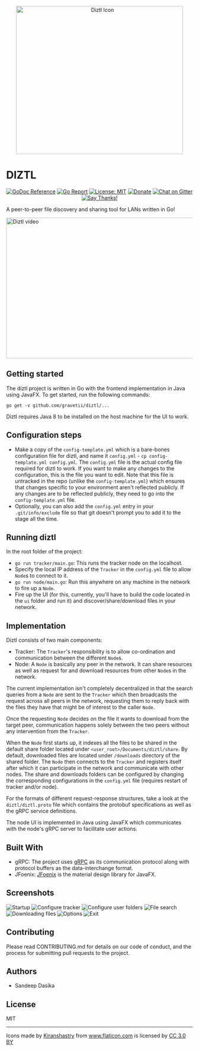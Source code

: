 <p align="center">
<img src="static/icon.png" width="450" height="400" alt="Diztl Icon" />
</p>

# DIZTL

<p align="center">
<a href="https://godoc.org/github.com/gravetii/diztl"><img src="https://godoc.org/github.com/gravetii/diztl?status.svg" alt="GoDoc Reference" /></a>
<a href="https://goreportcard.com/report/github.com/gravetii/diztl"><img src="https://goreportcard.com/badge/github.com/gravetii/diztl" alt="Go Report" /></a>
<a href="https://opensource.org/licenses/MIT"><img src="https://img.shields.io/badge/License-MIT-yellow.svg" alt="License: MIT" /></a>
<a href="https://www.paypal.me/sandeepdasika"><img src="https://img.shields.io/badge/Donate-PayPal-green.svg" alt="Donate" /></a>
<a href="https://gitter.im/diztl/community?utm_source=badge&utm_medium=badge&utm_campaign=pr-badge"><img src="https://badges.gitter.im/diztl/community.svg" alt="Chat on Gitter" /></a>
<a href="https://saythanks.io/to/gravetii"><img src="https://img.shields.io/badge/Say%20Thanks-!-1EAEDB.svg" alt="Say Thanks!" /></a>
</p>

A peer-to-peer file discovery and sharing tool for LANs written in Go!

<a href="https://www.youtube.com/watch?feature=player_embedded&v=yqFLtRULkmY"><img src="http://img.youtube.com/vi/yqFLtRULkmY/2.jpg" alt="Diztl video" width="650" height="380" /></a>


## Getting started
The diztl project is written in Go with the frontend implementation in Java using JavaFX. To get started, run the following commands:
```
go get -v github.com/gravetii/diztl/...
```

Diztl requires Java 8 to be installed on the host machine for the UI to work.

## Configuration steps

- Make a copy of the `config-template.yml` which is a bare-bones configuration file for diztl, and name it `config.yml` - `cp config-template.yml config.yml`. The `config.yml` file is the actual config file required for diztl to work. If you want to make any changes to the configuration, this is the file you want to edit. Note that this file is untracked in the repo (unlike the `config-template.yml`) which ensures that changes specific to your environment aren't reflected publicly. If any changes are to be reflected publicly, they need to go into the `config-template.yml` file.
- Optionally, you can also add the `config.yml` entry in your `.git/info/exclude` file so that git doesn't prompt you to add it to the stage all the time.

## Running diztl

In the root folder of the project:
- `go run tracker/main.go`: This runs the tracker node on the localhost.
- Specify the local IP address of the `Tracker` in the `config.yml` file to allow `Node`s to connect to it.
- `go run node/main.go`: Run this anywhere on any machine in the network to fire up a `Node`.
- Fire up the UI (for this, currently, you'll have to build the code located in the `ui` folder and run it) and discover/share/download files in your network.

## Implementation
Diztl consists of two main components:
- Tracker: The `Tracker`'s responsibility is to allow co-ordination and communication between the different `Node`s.
- Node: A `Node` is basically any peer in the network. It can share resources as well as request for and download resources from other `Node`s in the network.

The current implementation isn't completely decentralized in that the search queries from a `Node` are sent to the `Tracker` which then broadcasts the request across all peers in the network, requesting them to reply back with the files they have that might be of interest to the caller `Node`.

Once the requesting `Node` decides on the file it wants to download from the target peer, communication happens solely between the two peers without any intervention from the `Tracker`.

When the `Node` first starts up, it indexes all the files to be shared in the default share folder located under `<user_root>/Documents/diztl/share`. By default, downloaded files are located under `/downloads` directory of the shared folder. The `Node` then connects to the `Tracker` and registers itself after which it can participate in the network and communicate with other nodes. The share and downloads folders can be configured by changing the corresponding configurations in the `config.yml` file (requires restart of tracker and/or node).

For the formats of different request-response structures, take a look at the `diztl/diztl.proto` file which contains the protobuf specifications as well as the gRPC service definitions.

The node UI is implemented in Java using JavaFX which communicates with the node's gRPC server to facilitate user actions.

## Built With
- gRPC: The project uses [gRPC](https://grpc.io/docs/) as its communication protocol along with protocol buffers as the data-interchange format.
- JFoenix: [JFoenix](https://github.com/jfoenixadmin/JFoenix) is the material design library for JavaFX.

## Screenshots

![Startup](static/screenshots/startup.png)
![Configure tracker](static/screenshots/configure_tracker.png)
![Configure user folders](static/screenshots/configure_user_folders.png)
![File search](static/screenshots/file_search.png)
![Downloading files](static/screenshots/download.png)
![Options](static/screenshots/options.png)
![Exit](static/screenshots/exit.png)

## Contributing
Please read CONTRIBUTING.md for details on our code of conduct, and the process for submitting pull requests to the project.

## Authors
- Sandeep Dasika


## License
MIT

---

<div>Icons made by <a href="https://www.flaticon.com/authors/kiranshastry" title="Kiranshastry">Kiranshastry</a> from <a href="https://www.flaticon.com/" 			    title="Flaticon">www.flaticon.com</a> is licensed by <a href="http://creativecommons.org/licenses/by/3.0/" 			    title="Creative Commons BY 3.0" target="_blank">CC 3.0 BY</a></div>
